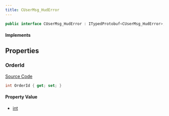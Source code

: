 ```yaml
---
title: CUserMsg_HudError
---
```


```csharp
public interface CUserMsg_HudError : ITypedProtobuf<CUserMsg_HudError>, INativeHandle
```

#### Implements

## Properties

### OrderId

[Source Code](https://github.com/swiftly-solution/swiftlys2/blob/main/managed/src/SwiftlyS2.Generated/Protobufs/Interfaces/CUserMsg_HudError.cs#L13)

```csharp
int OrderId { get; set; }
```

#### Property Value

- [int](https://learn.microsoft.com/dotnet/api/system.int32)

